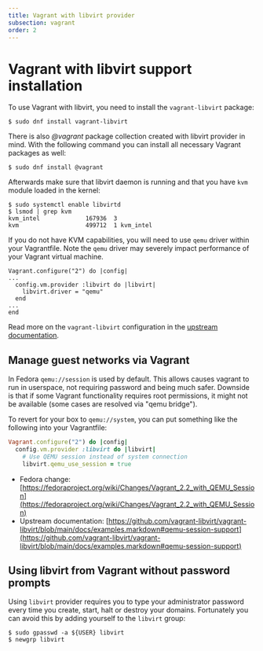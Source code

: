 ```yaml
---
title: Vagrant with libvirt provider
subsection: vagrant
order: 2
---
```


# Vagrant with libvirt support installation

To use Vagrant with libvirt, you need to install the `vagrant-libvirt` package:

```
$ sudo dnf install vagrant-libvirt
```

There is also *@vagrant* package collection created with libvirt provider in mind. With the following command you can install all necessary Vagrant packages as well:

```
$ sudo dnf install @vagrant
```

Afterwards make sure that libvirt daemon is running and that you have `kvm` module loaded in the kernel:

```
$ sudo systemctl enable libvirtd
$ lsmod | grep kvm
kvm_intel             167936  3
kvm                   499712  1 kvm_intel
```

If you do not have KVM capabilities, you will need to use `qemu` driver within your Vagrantfile. Note the `qemu` driver may severely impact performance of your Vagrant virtual machine.

```
Vagrant.configure("2") do |config|
...
  config.vm.provider :libvirt do |libvirt|
    libvirt.driver = "qemu"
  end
...
end
```

Read more on the `vagrant-libvirt` configuration in the [upstream documentation](https://github.com/vagrant-libvirt/vagrant-libvirt).


## Manage guest networks via Vagrant

In Fedora `qemu://session` is used by default. This allows causes vagrant to run in userspace, not requiring password and being much safer. Downside is that if some Vagrant functionality requires root permissions, it might not be available (some cases are resolved via "qemu bridge").

To revert for your box to `qemu://system`, you can put something like the following into your Vagrantfile:

```ruby
Vagrant.configure("2") do |config|
  config.vm.provider :libvirt do |libvirt|
    # Use QEMU session instead of system connection
    libvirt.qemu_use_session = true

```

- Fedora change: [https://fedoraproject.org/wiki/Changes/Vagrant_2.2_with_QEMU_Session](https://fedoraproject.org/wiki/Changes/Vagrant_2.2_with_QEMU_Session)
- Upstream documentation: [https://github.com/vagrant-libvirt/vagrant-libvirt/blob/main/docs/examples.markdown#qemu-session-support](https://github.com/vagrant-libvirt/vagrant-libvirt/blob/main/docs/examples.markdown#qemu-session-support)

## Using libvirt from Vagrant without password prompts


Using `libvirt` provider requires you to type your administrator password every time you create,
start, halt or destroy your domains. Fortunately you can avoid this by adding yourself to the `libvirt` group:

```
$ sudo gpasswd -a ${USER} libvirt
$ newgrp libvirt
```
